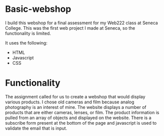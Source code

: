 # Basic-webshop

I build this webshop for a final assessment for my Web222 class at Seneca College. This was the first web project I made at Seneca, so the functionality is limited.

It uses the following:
* HTML
* Javascript
* CSS

# Functionality
The assignment called for us to create a webshop that would display various products. I chose old cameras and film because analog photography is an interest of mine.
The website displays a number of products that are either cameras, lenses, or film. The product information is pulled from an array of objects and displayed on the website.
There is a subscribe form present at the bottom of the page and javascript is used to validate the email that is input.
